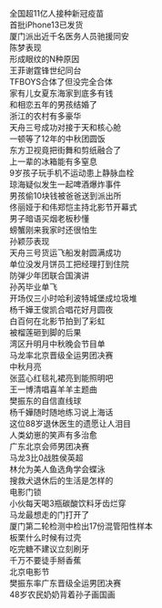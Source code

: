 全国超11亿人接种新冠疫苗  
首批iPhone13已发货  
厦门派出近千名医务人员驰援同安  
陈梦表现  
形成眼纹的N种原因  
王菲谢霆锋世纪同台  
TFBOYS合体了但没完全合体  
家有儿女夏东海家到底多有钱  
和相恋五年的男孩结婚了  
浙江的农村有多豪华  
天舟三号成功对接于天和核心舱  
一顿等了12年的中秋团圆饭  
东方卫视竟把街舞和剪纸融合了  
上一辈的冰箱能有多窒息  
9岁孩子玩手机不运动患上静脉血栓  
琼海疑似发生一起啤酒爆炸事件  
男孩偷10块钱被爸爸送到派出所  
佟丽娅于和伟郑恺主持北影节开幕式  
男子暗语买烟老板秒懂  
螃蟹刚来我家时还很怕生  
孙颖莎表现  
天舟三号货运飞船发射圆满成功  
单位没发月饼员工把经理打到住院  
防弹少年团联合国演讲  
孙芮毕业单飞  
开场仅三小时哈利波特城堡成垃圾堆  
杨千嬅王俊凯合唱花好月圆夜  
白百何在北影节拍到了彩虹  
被榴莲砸到脚的后果  
湾区升明月中秋晚会节目单  
马龙率北京晋级全运男团决赛  
中秋月亮  
张蓝心红毯礼裙亮到能照明吧  
王一博清唱喜羊羊主题曲  
樊振东的自信直线球  
杨千嬅随时随地练习说上海话  
这位88岁退休医生的遗愿让人泪目  
人类幼崽的笑声有多治愈  
广东北京会师男团决赛  
马龙3比0战胜侯英超  
林允为美人鱼选角学会蝶泳  
搜救犬退休后的生活是怎样的  
电影门锁  
小伙每天喝3瓶碳酸饮料牙齿烂穿  
马龙最想走的门打开了  
厦门第二轮检测中检出17份混管阳性样本  
板栗什么时候有过壳  
吃完糖不建议立刻刷牙  
千万不要徒手掰香蕉  
北京电影节  
樊振东率广东晋级全运男团决赛  
48岁农民奶奶背着孙子画国画  
